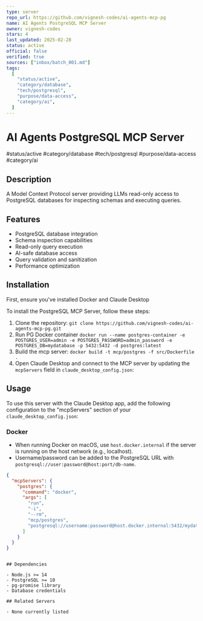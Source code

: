 ```yaml
---
type: server
repo_url: https://github.com/vignesh-codes/ai-agents-mcp-pg
name: AI Agents PostgreSQL MCP Server
owner: vignesh-codes
stars: 4
last_updated: 2025-02-28
status: active
official: false
verified: true
sources: ["inbox/batch_001.md"]
tags:
  [
    "status/active",
    "category/database",
    "tech/postgresql",
    "purpose/data-access",
    "category/ai",
  ]
---
```


# AI Agents PostgreSQL MCP Server

#status/active #category/database #tech/postgresql #purpose/data-access #category/ai

## Description

A Model Context Protocol server providing LLMs read-only access to PostgreSQL databases for inspecting schemas and executing queries.

## Features

- PostgreSQL database integration
- Schema inspection capabilities
- Read-only query execution
- AI-safe database access
- Query validation and sanitization
- Performance optimization

## Installation

First, ensure you've installed Docker and Claude Desktop

To install the PostgreSQL MCP Server, follow these steps:

1.  Clone the repository: `git clone https://github.com/vignesh-codes/ai-agents-mcp-pg.git`
2.  Run PG Docker container `docker run --name postgres-container -e POSTGRES_USER=admin -e POSTGRES_PASSWORD=admin_password -e POSTGRES_DB=mydatabase -p 5432:5432 -d postgres:latest`
3.  Build the mcp server: `docker build -t mcp/postgres -f src/Dockerfile .`
4.  Open Claude Desktop and connect to the MCP server by updating the `mcpServers` field in `claude_desktop_config.json`:

## Usage

To use this server with the Claude Desktop app, add the following configuration to the "mcpServers" section of your `claude_desktop_config.json`:

### Docker

- When running Docker on macOS, use `host.docker.internal` if the server is running on the host network (e.g., localhost).
- Username/password can be added to the PostgreSQL URL with `postgresql://user:password@host:port/db-name`.

```json
{
  "mcpServers": {
    "postgres": {
      "command": "docker",
      "args": [
        "run",
        "-i",
        "--rm",
        "mcp/postgres",
        "postgresql://username:password@host.docker.internal:5432/mydatabase"
      ]
    }
  }
}
```

```

## Dependencies

- Node.js >= 14
- PostgreSQL >= 10
- pg-promise library
- Database credentials

## Related Servers

- None currently listed
```
